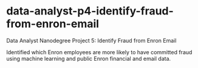 # data-analyst-p4-identify-fraud-from-enron-email

Data Analyst Nanodegree Project 5: Identify Fraud from Enron Email

Identified which Enron employees are more likely to have committed fraud using machine learning and public Enron financial and email data.
